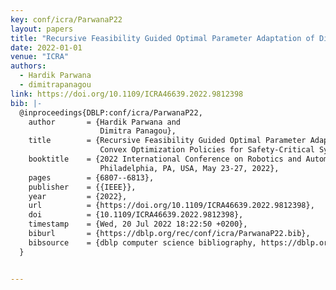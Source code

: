 ```yaml
---
key: conf/icra/ParwanaP22
layout: papers
title: "Recursive Feasibility Guided Optimal Parameter Adaptation of Differential Convex Optimization Policies for Safety-Critical Systems."
date: 2022-01-01
venue: "ICRA"
authors:
  - Hardik Parwana
  - dimitrapanagou
link: https://doi.org/10.1109/ICRA46639.2022.9812398
bib: |-
  @inproceedings{DBLP:conf/icra/ParwanaP22,
    author       = {Hardik Parwana and
                    Dimitra Panagou},
    title        = {Recursive Feasibility Guided Optimal Parameter Adaptation of Differential
                    Convex Optimization Policies for Safety-Critical Systems},
    booktitle    = {2022 International Conference on Robotics and Automation, {ICRA} 2022,
                    Philadelphia, PA, USA, May 23-27, 2022},
    pages        = {6807--6813},
    publisher    = {{IEEE}},
    year         = {2022},
    url          = {https://doi.org/10.1109/ICRA46639.2022.9812398},
    doi          = {10.1109/ICRA46639.2022.9812398},
    timestamp    = {Wed, 20 Jul 2022 18:22:50 +0200},
    biburl       = {https://dblp.org/rec/conf/icra/ParwanaP22.bib},
    bibsource    = {dblp computer science bibliography, https://dblp.org}
  }


---
```

